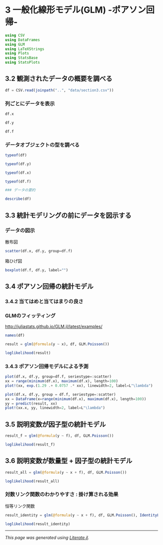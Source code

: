 # 3 一般化線形モデル(GLM) -ポアソン回帰-

```julia
using CSV
using DataFrames
using GLM
using LaTeXStrings
using Plots
using StatsBase
using StatsPlots
```

## 3.2 観測されたデータの概要を調べる

```julia
df = CSV.read(joinpath("..", "data/section3.csv"))
```

### 列ごとにデータを表示

```julia
df.x
```

```julia
df.y
```

```julia
df.f
```

### データオブジェクトの型を調べる

```julia
typeof(df)
```

```julia
typeof(df.y)
```

```julia
typeof(df.x)
```

```julia
typeof(df.f)

### データの要約
```

```julia
describe(df)
```

## 3.3 統計モデリングの前にデータを図示する
### データの図示
散布図

```julia
scatter(df.x, df.y, group=df.f)
```

箱ひげ図

```julia
boxplot(df.f, df.y, label="")
```

## 3.4 ポアソン回帰の統計モデル
### 3.4.2 当てはめと当てはまりの良さ
### GLMのフィッティング
http://juliastats.github.io/GLM.jl/latest/examples/

```julia
names(df)
```

```julia
result = glm(@formula(y ~ x), df, GLM.Poisson())
```

```julia
loglikelihood(result)
```

### 3.4.3 ポアソン回帰モデルによる予測

```julia
plot(df.x, df.y, group=df.f, seriestype=:scatter)
xx = range(minimum(df.x), maximum(df.x), length=100)
plot!(xx, exp.(1.29 .+ 0.0757 .* xx), linewidth=2, label=L"\lambda")
```

```julia
plot(df.x, df.y, group = df.f, seriestype=:scatter)
xx = DataFrame(x=range(minimum(df.x), maximum(df.x), length=100))
yy = predict(result, xx)
plot!(xx.x, yy, linewidth=2, label=L"\lambda")
```

## 3.5 説明変数が因子型の統計モデル

```julia
result_f = glm(@formula(y ~ f), df, GLM.Poisson())
```

```julia
loglikelihood(result_f)
```

## 3.6 説明変数が数量型 + 因子型の統計モデル

```julia
result_all = glm(@formula(y ~ x + f), df, GLM.Poisson())
```

```julia
loglikelihood(result_all)
```

### 対数リンク関数のわかりやすさ : 掛け算される効果
恒等リンク関数

```julia
result_identity = glm(@formula(y ~ x + f), df, GLM.Poisson(), IdentityLink())
```

```julia
loglikelihood(result_identity)
```

---

*This page was generated using [Literate.jl](https://github.com/fredrikekre/Literate.jl).*

